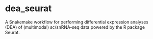# dea_seurat
A Snakemake workflow for performing differential expression analyses (DEA) of (multimodal) sc/snRNA-seq data powered by the R package Seurat.
